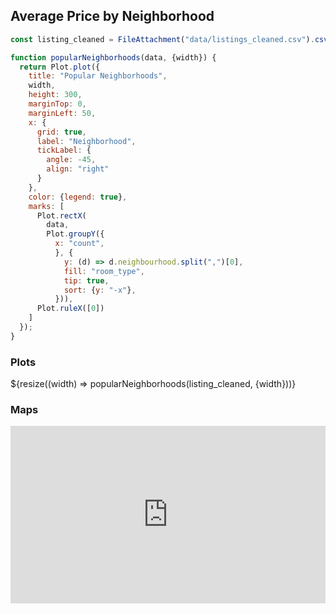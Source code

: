 ## Average Price by Neighborhood

```js
const listing_cleaned = FileAttachment("data/listings_cleaned.csv").csv({typed: true});
```

<!-- Plot of launch vehicles -->

```js
function popularNeighborhoods(data, {width}) {
  return Plot.plot({
    title: "Popular Neighborhoods",
    width,
    height: 300,
    marginTop: 0,
    marginLeft: 50,
    x: {
      grid: true, 
      label: "Neighborhood",
      tickLabel: {
        angle: -45,
        align: "right"
      }
    },
    color: {legend: true},
    marks: [
      Plot.rectX(
        data, 
        Plot.groupY({
          x: "count",
          }, {
            y: (d) => d.neighbourhood.split(",")[0], 
            fill: "room_type", 
            tip: true, 
            sort: {y: "-x"},
          })),
      Plot.ruleX([0])
    ]
  });
}
```


### Plots

<div class="grid grid-cols-1">
  <div class="card">
    ${resize((width) => popularNeighborhoods(listing_cleaned, {width}))}
  </div>
</div>

### Maps

<div style="position: relative; width: 100%; height: 0; padding-bottom: 56.25%;">
  <iframe src="https://verkyyi.github.io/dsan5200-airbnb-story/average_price_map.html" style="position: absolute; top: 0; left: 0; right: 0; bottom: 0; border: none; width: 100%; height: 100%; overflow: hidden;"></iframe> 
</div>